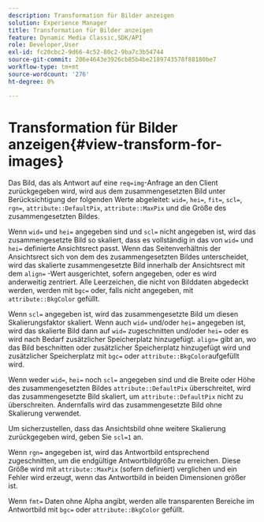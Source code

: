 ```yaml
---
description: Transformation für Bilder anzeigen
solution: Experience Manager
title: Transformation für Bilder anzeigen
feature: Dynamic Media Classic,SDK/API
role: Developer,User
exl-id: fc20cbc2-9d66-4c52-80c2-9ba7c3b54744
source-git-commit: 206e4643e3926cb85b4be2189743578f88180be7
workflow-type: tm+mt
source-wordcount: '276'
ht-degree: 0%

---
```


# Transformation für Bilder anzeigen{#view-transform-for-images}

Das Bild, das als Antwort auf eine `req=img`-Anfrage an den Client zurückgegeben wird, wird aus dem zusammengesetzten Bild unter Berücksichtigung der folgenden Werte abgeleitet: `wid=`, `hei=`, `fit=`, `scl=`, `rgn=`, `attribute::DefaultPix`, `attribute::MaxPix` und die Größe des zusammengesetzten Bildes.

Wenn `wid=` und `hei=` angegeben sind und `scl=` nicht angegeben ist, wird das zusammengesetzte Bild so skaliert, dass es vollständig in das von `wid=` und `hei=` definierte Ansichtsrect passt. Wenn das Seitenverhältnis der Ansichtsrect sich von dem des zusammengesetzten Bildes unterscheidet, wird das skalierte zusammengesetzte Bild innerhalb der Ansichtsrect mit dem `align=` -Wert ausgerichtet, sofern angegeben, oder es wird anderweitig zentriert. Alle Leerzeichen, die nicht von Bilddaten abgedeckt werden, werden mit `bgc=` oder, falls nicht angegeben, mit `attribute::BkgColor` gefüllt.

Wenn `scl=` angegeben ist, wird das zusammengesetzte Bild um diesen Skalierungsfaktor skaliert. Wenn auch `wid=` und/oder `hei=` angegeben ist, wird das skalierte Bild dann auf `wid=` zugeschnitten und/oder `hei=` oder es wird nach Bedarf zusätzlicher Speicherplatz hinzugefügt. `align=` gibt an, wo das Bild beschnitten oder zusätzlicher Speicherplatz hinzugefügt wird und zusätzlicher Speicherplatz mit  `bgc=` oder  `attribute::BkgColor`aufgefüllt wird.

Wenn weder `wid=`, `hei=` noch `scl=` angegeben sind und die Breite oder Höhe des zusammengesetzten Bildes `attribute::DefaultPix` überschreitet, wird das zusammengesetzte Bild skaliert, um `attribute::DefaultPix` nicht zu überschreiten. Andernfalls wird das zusammengesetzte Bild ohne Skalierung verwendet.

Um sicherzustellen, dass das Ansichtsbild ohne weitere Skalierung zurückgegeben wird, geben Sie `scl=1` an.

Wenn `rgn=` angegeben ist, wird das Antwortbild entsprechend zugeschnitten, um die endgültige Antwortbildgröße zu erreichen. Diese Größe wird mit `attribute::MaxPix` (sofern definiert) verglichen und ein Fehler wird erzeugt, wenn das Antwortbild in beiden Dimensionen größer ist.

Wenn `fmt=` Daten ohne Alpha angibt, werden alle transparenten Bereiche im Antwortbild mit `bgc=` oder `attribute::BkgColor` gefüllt.
